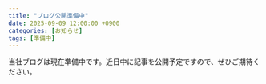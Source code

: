 ```yaml
---
title: "ブログ公開準備中"
date: 2025-09-09 12:00:00 +0900
categories: [お知らせ]
tags: [準備中]
---
```


当社ブログは現在準備中です。近日中に記事を公開予定ですので、ぜひご期待ください。
